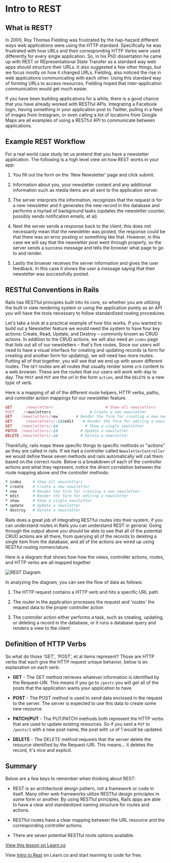 # Intro to REST

## What is REST?

In 2000, Roy Thomas Fielding was frustrated by the hap-hazard different ways web applications were using the HTTP standard. Specifically he was frustrated with how URLs and their corresponding HTTP Verbs were used differently for every single application. So, in his PhD dissertation he came up with REST or REpresentational State Transfer as a standard way web apps should structure their URLs. It also suggested a few other things, but we focus mostly on how it changed URLs. Fielding, also noticed the rise in web applications communicating with each other. Using this standard way of forming URLs to access resources, Fielding hoped that inter-application communication would get much easier.

If you have been building applications for a while, there is a good chance that you have already worked with RESTful APIs. Integrating a Facebook login, having something in your application post to Twitter, pulling in a feed of images from Instagram, or even calling a list of locations from Google Maps are all examples of using a RESTful API to communicate between applications.

## Example REST Workflow

For a real world case study let us pretend that you have a newsletter application. The following is a high level view on how REST works in your app:

1. You fill out the form on the 'New Newsletter' page and click submit.

2. Information about you, your newsletter content and any additional information such as media items are all sent to the application server.

3. The server interprets the information, recognizes that the request is for a new newsletter and it generates the new record in the database and performs a myriad of background tasks (updates the newsletter counter, possibly sends notification emails, et al).

4. Next the server sends a response back to the client; this does not necessarily mean that the newsletter was posted, the response could be that there was an error posting or something like that. However, in this case we will say that the newsletter post went through properly, so the server sends a success message and tells the browser what page to go to and render. 

5. Lastly the browser receives the server information and gives the user feedback. In this case it shows the user a message saying that their newsletter was successfully posted.


## RESTful Conventions in Rails

Rails has RESTful principles built into its core, so whether you are utilizing the built in view rendering system or using the application purely as an API you will have the tools necessary to follow standardized routing procedures.

Let's take a look at a practical example of how this works. If you wanted to build out a Newsletter feature we would need the system to have four key actions: Create, Read, Update, and Destroy – commonly known as CRUD actions. In addition to the CRUD actions, we will also need an `index` page that lists out all of our newsletters – that's five routes. Since our users will need to have a visual interface for creating and updating records (a form for creating and another form for updating), we will need two more routes. Putting all of that together, you will see that we end up with seven different routes. The `GET` routes are all routes that usually render some `erb` content to a web browser. These are the routes that our users will work with day to day. The `POST` and `PUT` are the url in the form `action`, and the `DELETE` is a new type of verb.

Here is a mapping of all of the different route helpers, HTTP verbs, paths, and controller action mappings for our newsletter feature.

```ruby
GET      /newsletters 				    	# Show all newsletters         
POST    /newsletters          	 	 # Create a new newsletter
GET    /newsletters/new        # Render the form for creating a new newsletter
GET      /newsletters/:id/edit 	  # Render the form for editing a newsletter
GET    /newsletters/:id      	   # Show a single newsletter
PATCH  /newsletters/:id          # Update a newsletter
DELETE /newsletters/:id          # Delete a newsletter
```

Thankfully, rails maps these specific things to specific methods or "actions" as they are called in rails. If we had a controller called `NewsletterController` we would define these seven methods and rails automatically will call them based on the correct route. Below is a breakdown of each of the controller actions and what they represent, notice the direct correlation between the route mapping above and the controller methods:

```ruby
* index 	# Show all newsletters         
* create  	# Create a new newsletter
* new 		# Render the form for creating a new newsletter
* edit 		# Render the form for editing a newsletter
* show 		# Show a single newsletter
* update 	# Update a newsletter
* destroy 	# Delete a newsletter
```

Rails does a great job of integrating RESTful routes into their system, if you can understand routes in Rails you can understand REST in general. Going through the output above you should be able to see that all of the potential CRUD actions are all there, from querying all of the records to deleting a single item from the database, and all of the actions are wired up using RESTful routing nomenclature.

Here is a diagram that shows how how the views, controller actions, routes, and HTTP verbs are all mapped together

![REST Diagram](http://reif.io/lib/flatiron/rest_diagram.png)

In analyzing the diagram, you can see the flow of data as follows:

1. The HTTP request contains a HTTP verb and hits a specific URL path

2. The router in the application processes the request and 'routes' the request data to the proper controller action

3. The controller action either performs a task, such as creating, updating, or deleting a record in the database, or it runs a database query and renders a view to the client

## Definition of HTTP Verbs

So what do those 'GET', 'POST', et al items represent? Those are HTTP verbs that each give the HTTP request unique behavior, below is an explanation on each verb:

* **GET** - The GET method retrieves whatever information is identified by the Request-URI. This means if you go to `/posts` you will get all of the posts that the application wants your application to have.

* **POST** - The POST method is used to send data enclosed in the request to the server. The server is expected to use this data to create some new resource.

* **PATCH/PUT** - The PUT/PATCH methods both represent the HTTP verbs that are used to update existing resources. So if you sent a `PUT` to `/posts/1` with a new post name, the post with `id` of 1 would be updated.

* **DELETE** - The DELETE method requests that the server delete the resource identified by the Request-URI. This means… it deletes the record, it's nice and explicit.


## Summary

Below are a few keys to remember when thinking about REST:

* REST is an architectural design pattern, not a framework or code in itself. Many other web frameworks utilize RESTful design principles in some form or another. By using RESTful principles, Rails apps are able to have a clear and standardized naming structure for routes and actions.

* RESTful routes have a clear mapping between the URL resource and the corresponding controller actions.

* There are seven potential RESTful route options available.

<a href='https://learn.co/lessons/rails-intro-to-rest' data-visibility='hidden'>View this lesson on Learn.co</a>

<p data-visibility='hidden'>View <a href='https://learn.co/lessons/rails-intro-to-rest'>Intro to Rest</a> on Learn.co and start learning to code for free.</p>
